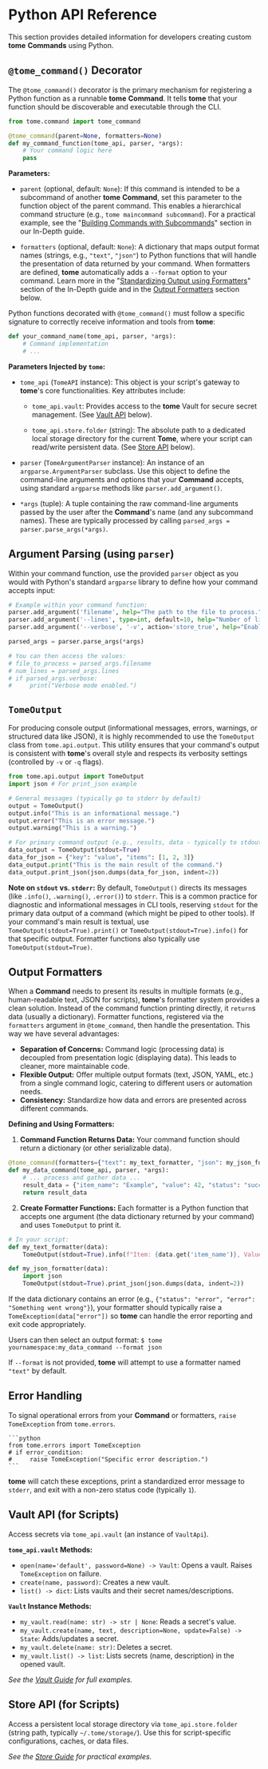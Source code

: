 # Python API Reference

This section provides detailed information for developers creating custom
**tome** **Commands** using Python.

## `@tome_command()` Decorator

The `@tome_command()` decorator is the primary mechanism for registering a
Python function as a runnable **tome** **Command**. It tells **tome** that your
function should be discoverable and executable through the CLI.

```python
from tome.command import tome_command

@tome_command(parent=None, formatters=None)
def my_command_function(tome_api, parser, *args):
    # Your command logic here
    pass
```

**Parameters:**

* `parent` (optional, default: `None`): If this command is intended to be a
  subcommand of another **tome** **Command**, set this parameter to the function
  object of the parent command. This enables a hierarchical command structure
  (e.g., `tome maincommand subcommand`). For a practical example, see the
  "[Building Commands with
  Subcommands](../guides/in_depth.md#3-implementing-subcommands)" section in our
  In-Depth guide.

* `formatters` (optional, default: `None`): A dictionary that maps output format
  names (strings, e.g., `"text"`, `"json"`) to Python functions that will handle
  the presentation of data returned by your command. When formatters are
  defined, **tome** automatically adds a `--format` option to your command.
  Learn more in the "[Standardizing Output using
  Formatters](../guides/in_depth.md#5-standarazing-output-using-formatters)"
  section of the In-Depth guide and in the [Output
  Formatters](#output-formatters) section below.

Python functions decorated with `@tome_command()` must follow a specific
signature to correctly receive information and tools from **tome**:

```python
def your_command_name(tome_api, parser, *args):
    # Command implementation
    # ...
```

**Parameters Injected by `tome`:**

* `tome_api` (`TomeAPI` instance): This object is your script's gateway to
    **tome**'s core functionalities. Key attributes include:

    * `tome_api.vault`: Provides access to the **tome** Vault for secure secret
      management. (See [Vault API](#vault-api-for-scripts) below).

    * `tome_api.store.folder` (string): The absolute path to a dedicated local
      storage directory for the current **Tome**, where your script can
      read/write persistent data. (See [Store API](#store-api-for-scripts)
      below).

* `parser` (`TomeArgumentParser` instance): An instance of an
    `argparse.ArgumentParser` subclass. Use this object to define the
    command-line arguments and options that your **Command** accepts, using
    standard `argparse` methods like `parser.add_argument()`.

* `*args` (tuple): A tuple containing the raw command-line arguments passed by
    the user after the **Command**'s name (and any subcommand names). These are
    typically processed by calling `parsed_args = parser.parse_args(*args)`.

## Argument Parsing (using `parser`)

Within your command function, use the provided `parser` object as you would with
Python's standard `argparse` library to define how your command accepts input:

```python
# Example within your command function:
parser.add_argument('filename', help="The path to the file to process.")
parser.add_argument('--lines', type=int, default=10, help="Number of lines to display (default: 10).")
parser.add_argument('--verbose', '-v', action='store_true', help="Enable verbose output.")

parsed_args = parser.parse_args(*args)

# You can then access the values:
# file_to_process = parsed_args.filename
# num_lines = parsed_args.lines
# if parsed_args.verbose:
#     print("Verbose mode enabled.")
```

## `TomeOutput`

For producing console output (informational messages, errors, warnings, or
structured data like JSON), it is highly recommended to use the `TomeOutput`
class from `tome.api.output`. This utility ensures that your command's output is
consistent with **tome**'s overall style and respects its verbosity settings
(controlled by `-v` or `-q` flags).

```python
from tome.api.output import TomeOutput
import json # For print_json example

# General messages (typically go to stderr by default)
output = TomeOutput()
output.info("This is an informational message.")
output.error("This is an error message.")
output.warning("This is a warning.")

# For primary command output (e.g., results, data - typically to stdout)
data_output = TomeOutput(stdout=True)
data_for_json = {"key": "value", "items": [1, 2, 3]}
data_output.print("This is the main result of the command.")
data_output.print_json(json.dumps(data_for_json, indent=2))
```

**Note on `stdout` vs. `stderr`:** By default, `TomeOutput()` directs its
messages (like `.info()`, `.warning()`, `.error()`) to `stderr`. This is a
common practice for diagnostic and informational messages in CLI tools,
reserving `stdout` for the primary data output of a command (which might be
piped to other tools). If your command's main result is textual, use
`TomeOutput(stdout=True).print()` or `TomeOutput(stdout=True).info()` for that
specific output. Formatter functions also typically use
`TomeOutput(stdout=True)`.

## Output Formatters

When a **Command** needs to present its results in multiple formats (e.g.,
human-readable text, JSON for scripts), **tome**'s formatter system provides a
clean solution. Instead of the command function printing directly, it `return`s
data (usually a dictionary). Formatter functions, registered via the
`formatters` argument in `@tome_command`, then handle the presentation. This way
we have several advantages:

* **Separation of Concerns:** Command logic (processing data) is decoupled from
  presentation logic (displaying data). This leads to cleaner, more maintainable
  code.
* **Flexible Output:** Offer multiple output formats (text, JSON, YAML, etc.)
  from a single command logic, catering to different users or automation needs.
* **Consistency:** Standardize how data and errors are presented across
  different commands.

**Defining and Using Formatters:**

1.  **Command Function Returns Data:** Your command function should return a
    dictionary (or other serializable data).

```python
@tome_command(formatters={"text": my_text_formatter, "json": my_json_formatter})
def my_data_command(tome_api, parser, *args):
    # ... process and gather data ...
    result_data = {"item_name": "Example", "value": 42, "status": "success"}
    return result_data
```

2.  **Create Formatter Functions:** Each formatter is a Python function that
    accepts one argument (the data dictionary returned by your command) and uses
    `TomeOutput` to print it.

```python
# In your script:
def my_text_formatter(data):
    TomeOutput(stdout=True).info(f"Item: {data.get('item_name')}, Value: {data.get('value')}")

def my_json_formatter(data):
    import json
    TomeOutput(stdout=True).print_json(json.dumps(data, indent=2))
```

If the data dictionary contains an error (e.g., `{"status": "error",
"error": "Something went wrong"}`), your formatter should typically raise a
`TomeException(data["error"])` so **tome** can handle the error reporting
and exit code appropriately.

Users can then select an output format: `$ tome yournamespace:my_data_command
--format json`

If `--format` is not provided, **tome** will attempt to use a formatter named
`"text"` by default.

## Error Handling

To signal operational errors from your **Command** or formatters, `raise
TomeException` from `tome.errors`.

    ```python
    from tome.errors import TomeException
    # if error_condition:
    #     raise TomeException("Specific error description.")
    ```

**tome** will catch these exceptions, print a standardized error message to
`stderr`, and exit with a non-zero status code (typically `1`).

## Vault API (for Scripts)

Access secrets via `tome_api.vault` (an instance of `VaultApi`).

**`tome_api.vault` Methods:**

* `open(name='default', password=None) -> Vault`: Opens a vault. Raises
  `TomeException` on failure.
* `create(name, password)`: Creates a new vault.
* `list() -> dict`: Lists vaults and their secret names/descriptions.

**`Vault` Instance Methods:**

* `my_vault.read(name: str) -> str | None`: Reads a secret's value.
* `my_vault.create(name, text, description=None, update=False) -> State`:
  Adds/updates a secret.
* `my_vault.delete(name: str)`: Deletes a secret.
* `my_vault.list() -> list`: Lists secrets (name, description) in the opened
  vault.

*See the [Vault Guide](../guides/features/vault.md) for full examples.*

## Store API (for Scripts)

Access a persistent local storage directory via `tome_api.store.folder` (string
path, typically `~/.tome/storage/`). Use this for script-specific
configurations, caches, or data files.

*See the [Store Guide](../guides/features/store.md) for practical examples.*
